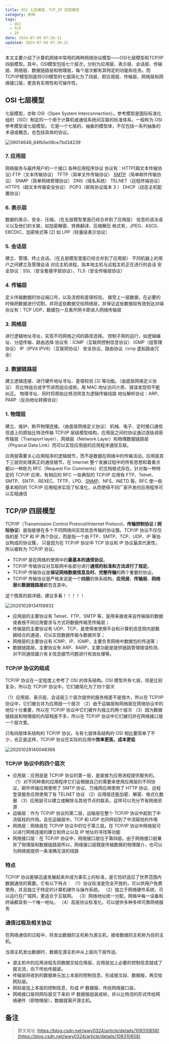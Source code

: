 ```yaml
---
title: OSI 七层模型、TCP_IP 四层模型
category: 网络
tags:
  - OSI
  - TCP
  - IP
date: 2024-07-09 07:26:12
updated: 2024-07-09 07:38:31
---
```

本文主要介绍了计算机网络中常用的两种网络协议模型——OSI七层模型和TCP/IP四层模型。其中，OSI模型包括七个层次，分别为应用层、表示层、会话层、传输层、网络层、数据链路层和物理层，每个层次都有其特定的功能和任务。而TCP/IP模型则是将OSI模型的七层简化为了四层，即应用层、传输层、网络层和网络接口层，更具有实用性和可操作性。

## OSI 七层模型

七层模型，亦称 OSI（Open System Interconnection）。参考模型是国际标准化组织（ISO）制定的一个用于计算机或通信系统间互联的标准体系，一般称为 OSI 参考模型或七层模型。
它是一个七层的、抽象的模型体，不仅包括一系列抽象的术语或概念，也包括具体的协议。

​![09014648_64fb5e08ce7bd34239](https://cdn.jsdelivr.net/gh/bookandmusic/static/image/2024-11/6091abd913f7910b02173b9fe07ea536.webp)​

### 7. 应用层

网络服务与最终用户的一个接口
各种应用程序协议
协议有：HTTP(超文本传输协议) FTP（文本传输协议） TFTP（简单文件传输协议） [SMTP](https://so.csdn.net/so/search?q=SMTP&spm=1001.2101.3001.7020)（简单邮件传输协议） SNMP（简单网络管理协议） DNS（域名系统） TELNET（远程终端协议） HTTPS（超文本传输安全协议） POP3（邮局协议版本 3 ） DHCP（动态主机配置协议）

### 6. 表示层

数据的表示、安全、压缩。（在五层模型里面已经合并到了应用层）
信息的语法语义以及他们的关联，如加密解密、转换翻译、压缩解压
格式有，JPEG、ASCll、EBCDIC、加密格式等 [2]
如 LPP（轻量级表示协议）

### 5. 会话层

建立、管理、终止会话。（在五层模型里面已经合并到了应用层）
不同机器上的用户之间建立及管理会话
对应主机进程，指本地主机与远程主机正在进行的会话
安全协议：SSL（安全套接字层协议）、TLS（安全传输层协议）

### 4. 传输层

定义传输数据的协议端口号，以及流控和差错校验。
接受上一层数据，在必要的时候把数据进行切割，并将这些数据交给网络层，并保证这些数据段有效到达对端
协议有：TCP UDP，数据包一旦离开网卡即进入网络传输层

### 3. 网络层

进行逻辑地址寻址，实现不同网络之间的路径选择。
控制子网的运行，如逻辑编址、分组传输、路由选择
协议有：ICMP（互联网控制信息协议） IGMP（组管理协议） IP（IPV4 IPV6）（互联网协议）
安全协议、路由协议（vrrp 虚拟路由冗余）

### 2. 数据链路层

建立逻辑连接、进行硬件地址寻址、差错校验 [3] 等功能。（由底层网络定义协议）
将比特组合成字节进而组合成帧，用 MAC 地址访问介质，错误发现但不能纠正。
物理寻址、同时将原始比特流转变为逻辑传输线路
地址解析协议：ARP、PARP（反向地址转换协议）

### 1. 物理层

建立、维护、断开物理连接。（由底层网络定义协议）
机械、电子、定时接口通信信道上的原始比特流传输
TCP/IP 层级模型结构，应用层之间的协议通过逐级调用传输层（Transport layer）、网络层（Network Layer）和物理数据链路层（Physical Data Link）而可以实现应用层的应用程序通信互联。

应用层需要关心应用程序的逻辑细节，而不是数据在网络中的传输活动。应用层其下三层则处理真正的通信细节。在 Internet 整个发展过程中的所有思想和着重点都以一种称为 RFC（Request For Comments）的文档格式存在。针对每一种特定的 TCP/IP 应用，有相应的 RFC
一些典型的 TCP/IP 应用有 FTP、Telnet、SMTP、SNTP、REXEC、TFTP、LPD、[SNMP](https://so.csdn.net/so/search?q=SNMP&spm=1001.2101.3001.7020)、NFS、INETD 等。RFC 使一些基本相同的 TCP/IP 应用程序实现了标准化，从而使得不同厂家开发的应用程序可以互相通信

## TCP/IP 四层模型

TCP/IP（Transmission Control Protocol/Internet Protocol，**传输控制协议 / 网际协议**）是指能够在多个不同网络间实现信息传输的协议簇。TCP/IP 协议不仅仅指的是 TCP 和 IP 两个协议，而是指一个由 FTP、SMTP、TCP、UDP、IP 等协议构成的协议簇， 只是因为在 TCP/IP 协议中 TCP 协议和 IP 协议最具代表性，所以被称为 TCP/IP 协议。

* TCP/IP 是在网络的使用中的**最基本的通信协议**。
* TCP/IP 传输协议对互联网中各部分进行**通信的标准和方法进行了规定**。
* TCP/IP 传输协议是**保证网络数据信息及时、完整传输**的两个重要的协议。
* TCP/IP 传输协议是严格来说是一个**四层**的体系结构，**应用层**、**传输层**、**网络层**和**数据链路层**都包含其中。

这个图真的超详细，建议多看！！！！！

​![20201028134158932](https://cdn.jsdelivr.net/gh/bookandmusic/static/image/2024-11/8c8baf7d190451f918421d8712fede58.png)​

* 应用层的主要协议有 Telnet、FTP、SMTP 等，是用来接收来自传输层的数据或者按不同应用要求与方式将数据传输至传输层；
* 传输层的主要协议有 UDP、TCP，是使用者使用平台和计算机信息网内部数据结合的通道，可以实现数据传输与数据共享；
* 网络层的主要协议有 ICMP、IP、IGMP，主要负责网络中数据包的传送等；
* 数据链路层，主要协议有 ARP、RARP，主要功能是提供链路管理错误检测、对不同通信媒介有关信息细节问题进行有效处理等。

### TCP/IP 协议的组成

TCP/IP 协议在一定程度上参考了 OSI 的体系结构。OSI 模型共有七层，但是比较复杂，所以在 TCP/IP 协议中，它们被简化为了四个层次

（1）应用层、表示层、会话层三个层次提供的服务相差不是很大，所以在 TCP/IP 协议中，它们被合并为应用层一个层次
（2）由于运输层和网络层在网络协议中的地位十分重要，所以在 TCP/IP 协议中它们被作为独立的两个层次
（3）因为数据链路层和物理层的内容相差不多，所以在 TCP/IP 协议中它们被归并在网络接口层一个层次里。

只有四层体系结构的 TCP/IP 协议，与有七层体系结构的 OSI 相比要简单了不少，也正是这样，TCP/IP 协议在实际的应用中**效率更高，成本更低**

​![20201028140048366](https://cdn.jsdelivr.net/gh/bookandmusic/static/image/2024-11/55769b411f23112ebf742d639a04a1c3.jpg)​

### TCP/IP 协议中的四个层次

* 应用层：应用层是 TCP/IP 协议的第一层，是直接为应用进程提供服务的。
  （1）对不同种类的应用程序它们会根据自己的需要来使用应用层的不同协议，邮件传输应用使用了 SMTP 协议、万维网应用使用了 HTTP 协议、远程登录服务应用使用了有 TELNET 协议
  （2）应用层还能加密、解密、格式化数据
  （3）应用层可以建立或解除与其他节点的联系，这样可以充分节省网络资源
* 运输层：作为 TCP/IP 协议的第二层，运输层在整个 TCP/IP 协议中起到了中流砥柱的作用。且在运输层中，TCP 和 UDP 也同样起到了中流砥柱的作用
* 网络层：网络层在 TCP/IP 协议中的位于第三层。在 TCP/IP 协议中网络层可以进行网络连接的建立和终止以及 IP 地址的寻找等功能
* 网络接口层：在 TCP/IP 协议中，网络接口层位于第四层。由于网络接口层兼并了物理层和数据链路层所以，网络接口层既是传输数据的物理媒介，也可以为网络层提供一条准确无误的线路

### 特点

TCP/IP 协议能够迅速发展起来并成为事实上的标准，是它恰好适应了世界范围内数据通信的需要。它有以下特点：
（1）协议标准是完全开放的，可以供用户免费使用，并且独立于特定的计算机硬件与操作系统。
（2）独立于网络硬件系统，可以运行在广域网，更适合于互联网。
（3）网络地址统一分配，网络中每一设备和终端都具有一个唯一地址。
（4）高层协议标准化，可以提供多种多样可靠网络服务

### 通信过程及相关协议

在网络通信的过程中，将发出数据的主机称为源主机，接收数据的主机称为目的主机。

当源主机发出数据时，数据在源主机中从上层向下层传送。

* 源主机中的应用进程先将数据交给应用层，应用层加上必要的控制信息就成了报文流，向下传给传输层。
* 传输层将收到的数据单元加上本层的控制信息，形成报文段、数据报，再交给网际层。
* 网际层加上本层的控制信息，形成 IP 数据报，传给网络接口层。
* 网络接口层将网际层交下来的 IP 数据报组装成帧，并以比特流的形式传给网络硬件（即物理层），数据就离开源主机。

## 备注

> 原文地址 [https://blog.csdn.net/wwy0324/article/details/109310658](https://blog.csdn.net/wwy0324/article/details/109310658)
